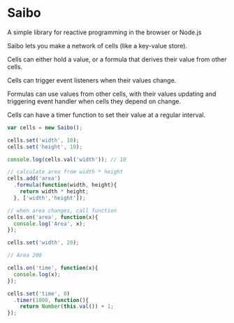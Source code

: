 # Saibo

A simple library for reactive programming in the browser or Node.js

Saibo lets you make a network of cells (like a key-value store). 

Cells can either hold a value, or a formula that derives their value
from other cells.

Cells can trigger event listeners when their values change.

Formulas can use values from other cells, with their values updating
and triggering event handler when cells they depend on change.

Cells can have a timer function to set their value at a regular
interval.

```javascript
var cells = new Saibo();

cells.set('width', 10);
cells.set('height', 10);

console.log(cells.val('width')); // 10

// calculate area from width * height
cells.add('area')
  .formula(function(width, height){
    return width * height;
  }, ['width','height']);

// when area changes, call function
cells.on('area', function(x){
  console.log('Area', x);
});

cells.set('width', 20);

// Area 200
```

```javascript
cells.on('time', function(x){
  console.log(x);
});

cells.set('time', 0)
  .timer(1000, function(){
    return Number(this.val()) + 1;
});
```